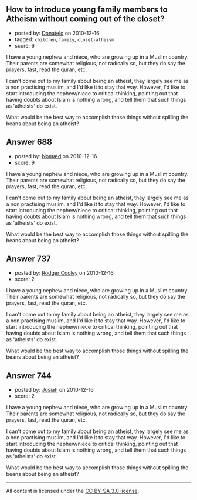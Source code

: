 ## How to introduce young family members to Atheism without coming out of the closet?

- posted by: [Donatelo](https://stackexchange.com/users/-1/196-donatelo) on 2010-12-16
- tagged: `children`, `family`, `closet-atheism`
- score: 6

I have a young nephew and niece, who are growing up in a Muslim country. Their parents are somewhat religious, not radically so, but they do say the prayers, fast, read the quran, etc.

I can't come out to my family about being an atheist, they largely see me as a non practising muslim, and I'd like it to stay that way. However, I'd like to start introducing the nephew/niece to critical thinking, pointing out that having doubts about Islam is nothing wrong, and tell them that such things as 'atheists' do exist. 

What would be the best way to accomplish those things without spilling the beans about being an atheist?


## Answer 688

- posted by: [Nomæd](https://stackexchange.com/users/-1/27-nom-d) on 2010-12-16
- score: 9

I have a young nephew and niece, who are growing up in a Muslim country. Their parents are somewhat religious, not radically so, but they do say the prayers, fast, read the quran, etc.

I can't come out to my family about being an atheist, they largely see me as a non practising muslim, and I'd like it to stay that way. However, I'd like to start introducing the nephew/niece to critical thinking, pointing out that having doubts about Islam is nothing wrong, and tell them that such things as 'atheists' do exist. 

What would be the best way to accomplish those things without spilling the beans about being an atheist?


## Answer 737

- posted by: [Rodger Cooley](https://stackexchange.com/users/-1/58-rodger-cooley) on 2010-12-16
- score: 2

I have a young nephew and niece, who are growing up in a Muslim country. Their parents are somewhat religious, not radically so, but they do say the prayers, fast, read the quran, etc.

I can't come out to my family about being an atheist, they largely see me as a non practising muslim, and I'd like it to stay that way. However, I'd like to start introducing the nephew/niece to critical thinking, pointing out that having doubts about Islam is nothing wrong, and tell them that such things as 'atheists' do exist. 

What would be the best way to accomplish those things without spilling the beans about being an atheist?


## Answer 744

- posted by: [Josiah](https://stackexchange.com/users/-1/88-josiah) on 2010-12-16
- score: 2

I have a young nephew and niece, who are growing up in a Muslim country. Their parents are somewhat religious, not radically so, but they do say the prayers, fast, read the quran, etc.

I can't come out to my family about being an atheist, they largely see me as a non practising muslim, and I'd like it to stay that way. However, I'd like to start introducing the nephew/niece to critical thinking, pointing out that having doubts about Islam is nothing wrong, and tell them that such things as 'atheists' do exist. 

What would be the best way to accomplish those things without spilling the beans about being an atheist?



---

All content is licensed under the [CC BY-SA 3.0 license](https://creativecommons.org/licenses/by-sa/3.0/).
